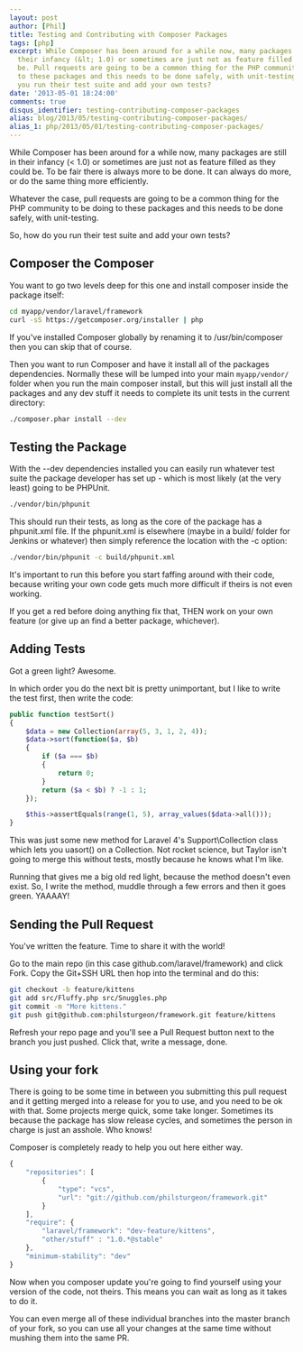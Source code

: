 ```yaml
---
layout: post
author: [Phil]
title: Testing and Contributing with Composer Packages
tags: [php]
excerpt: While Composer has been around for a while now, many packages are still in
  their infancy (&lt; 1.0) or sometimes are just not as feature filled as they could
  be. Pull requests are going to be a common thing for the PHP community to be doing
  to these packages and this needs to be done safely, with unit-testing. So, how do
  you run their test suite and add your own tests?
date: '2013-05-01 18:24:00'
comments: true
disqus_identifier: testing-contributing-composer-packages
alias: blog/2013/05/testing-contributing-composer-packages/
alias_1: php/2013/05/01/testing-contributing-composer-packages/
---
```


While Composer has been around for a while now, many packages are still in their infancy (< 1.0) or sometimes are just not as feature filled as they could be. To be fair there is always more to be done. It can always do more, or do the same thing more efficiently.

Whatever the case, pull requests are going to be a common thing for the PHP community to be doing to these packages and this needs to be done safely, with unit-testing.

So, how do you run their test suite and add your own tests?

## Composer the Composer

You want to go two levels deep for this one and install composer inside the package itself:

~~~bash
cd myapp/vendor/laravel/framework
curl -sS https://getcomposer.org/installer | php
~~~
    
If you've installed Composer globally by renaming it to /usr/bin/composer then you can skip that of course.

Then you want to run Composer and have it install all of the packages dependencies. Normally these will be lumped into your main `myapp/vendor/` folder when you run the main composer install, but this will just install all the packages and any dev stuff it needs to complete its unit tests in the current directory:

~~~bash
./composer.phar install --dev
~~~

## Testing the Package

With the --dev dependencies installed you can easily run whatever test suite the package developer has set up - which is most likely (at the very least) going to be PHPUnit.

~~~bash
./vendor/bin/phpunit
~~~

This should run their tests, as long as the core of the package has a phpunit.xml file. If the phpunit.xml is elsewhere (maybe in a build/ folder for Jenkins or whatever) then simply reference the location with the -c option:

~~~bash
./vendor/bin/phpunit -c build/phpunit.xml
~~~

It's important to run this before you start faffing around with their code, because writing your own code gets much more difficult if theirs is not even working. 

If you get a red before doing anything fix that, THEN work on your own feature (or give up an find a better package, whichever).
    
## Adding Tests

Got a green light? Awesome. 

In which order you do the next bit is pretty unimportant, but I like to write the test first, then write the code:

~~~php
public function testSort()
{
    $data = new Collection(array(5, 3, 1, 2, 4));
    $data->sort(function($a, $b)
    { 
        if ($a === $b)
        {
            return 0;
        }
        return ($a < $b) ? -1 : 1;
    });

    $this->assertEquals(range(1, 5), array_values($data->all()));
}
~~~

This was just some new method for Laravel 4's Support\Collection class which lets you uasort() on a Collection. Not rocket science, but Taylor isn't going to merge this without tests, mostly because he knows what I'm like.

Running that gives me a big old red light, because the method doesn't even exist. So, I write the method, muddle through a few errors and then it goes green. YAAAAY!

## Sending the Pull Request

You've written the feature. Time to share it with the world!

Go to the main repo (in this case github.com/laravel/framework) and click Fork. Copy the Git+SSH URL then hop into the terminal and do this:

~~~bash
git checkout -b feature/kittens
git add src/Fluffy.php src/Snuggles.php
git commit -m "More kittens."
git push git@github.com:philsturgeon/framework.git feature/kittens
~~~
  
Refresh your repo page and you'll see a Pull Request button next to the branch you just pushed. Click that, write a message, done.

## Using your fork

There is going to be some time in between you submitting this pull request and it getting merged into a release for you to use, and you need to be ok with that. Some projects merge quick, some take longer. Sometimes its because the package has slow release cycles, and sometimes the person in charge is just an asshole. Who knows!

Composer is completely ready to help you out here either way.

~~~js
{
    "repositories": [
        {
            "type": "vcs",
            "url": "git://github.com/philsturgeon/framework.git"
        }
    ],
    "require": {
        "laravel/framework": "dev-feature/kittens",
		"other/stuff" : "1.0.*@stable"
    },
    "minimum-stability": "dev"
}
~~~

Now when you composer update you're going to find yourself using your version of the code, not theirs. This means you can wait as long as it takes to do it. 

You can even merge all of these individual branches into the master branch of your fork, so you can use all your changes at the same time without mushing them into the same PR.
